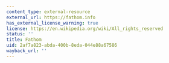 ```yaml
---
content_type: external-resource
external_url: https://fathom.info
has_external_license_warning: true
license: https://en.wikipedia.org/wiki/All_rights_reserved
status: ''
title: Fathom
uid: 2af7a823-abda-400b-8eda-044e88a67586
wayback_url: ''
---
```


